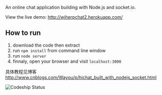 An online chat application building with Node.js and socket.io.

View the live demo: http://wjherpchat2.herokuapp.com/

How to run
---
1. download the code then extract
2. run `npm install` from command line window
3. run `node server`
4. finnaly, open your browser and visit `localhost:3000`

具体教程见博客 http://www.cnblogs.com/Wayou/p/hichat_built_with_nodejs_socket.html

![Codeship Status](https://www.codeship.io/projects/73bd0d90-9897-0131-516c-56598d7b87e5/status)
